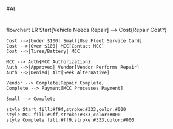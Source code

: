 #AI 
# 
flowchart LR
    Start[Vehicle Needs Repair] --> Cost{Repair Cost?}
    
    Cost -->|Under $100| Small[Use Fleet Service Card]
    Cost -->|Over $100| MCC[Contact MCC]
    Cost -->|Tires/Battery| MCC
    
    MCC --> Auth{MCC Authorization}
    Auth -->|Approved| Vendor[Vendor Performs Repair]
    Auth -->|Denied| Alt[Seek Alternative]
    
    Vendor --> Complete[Repair Complete]
    Complete --> Payment[MCC Processes Payment]
    
    Small --> Complete
    
    style Start fill:#f9f,stroke:#333,color:#000
    style MCC fill:#9ff,stroke:#333,color:#000
    style Complete fill:#ff9,stroke:#333,color:#000